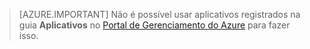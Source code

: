 > [AZURE.IMPORTANT]
Não é possível usar aplicativos registrados na guia **Aplicativos** no [Portal de Gerenciamento do Azure](https://manage.windowsazure.com/) para fazer isso.

<!----HONumber=Oct15_HO3-->
